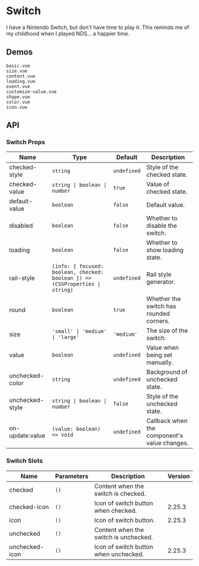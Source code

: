 # Switch

I have a Nintendo Switch, but don't have time to play it. This reminds me of my childhood when I played NDS... a happier time.

## Demos

```demo
basic.vue
size.vue
content.vue
loading.vue
event.vue
customize-value.vue
shape.vue
color.vue
icon.vue
```

## API

### Switch Props

| Name | Type | Default | Description |
| --- | --- | --- | --- |
| checked-style | `string` | `undefined` | Style of the checked state. |
| checked-value | `string \| boolean \| number` | `true` | Value of checked state. |
| default-value | `boolean` | `false` | Default value. |
| disabled | `boolean` | `false` | Whether to disable the switch. |
| loading | `boolean` | `false` | Whether to show loading state. |
| rail-style | `(info: { focused: boolean, checked: boolean }) => (CSSProperties \| string)` | `undefined` | Rail style generator. |
| round | `boolean` | `true` | Whether the switch has rounded corners.   |
| size | `'small' \| 'medium' \| 'large'` | `'medium'` | The size of the switch. |
| value | `boolean` | `undefined` | Value when being set manually. |
| unchecked-color | `string` | `undefined` | Background of unchecked state. |
| unchecked-style | `string \| boolean \| number` | `false` | Style of the unchecked state. |
| on-update:value | `(value: boolean) => void` | `undefined` | Callback when the component's value changes. |

### Switch Slots

| Name | Parameters | Description | Version |
| --- | --- | --- | --- |
| checked | `()` | Content when the switch is checked. |  |
| checked-icon | `()` | Icon of switch button when checked. | 2.25.3 |
| icon | `()` | Icon of switch button. | 2.25.3 |
| unchecked | `()` | Content when the switch is unchecked. |  |
| unchecked-icon | `()` | Icon of switch button when unchecked. | 2.25.3 |
